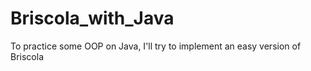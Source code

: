 # Briscola_with_Java
To practice some OOP on Java, I'll try to implement an easy version of Briscola
